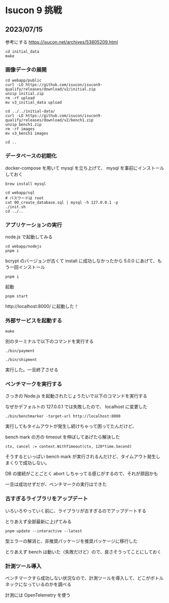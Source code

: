 # Isucon 9 挑戦

## 2023/07/15

参考にする
https://isucon.net/archives/53805209.html

```
cd initial_data
make
```

### 画像データの展開

```
cd webapp/public
curl -LO https://github.com/isucon/isucon9-qualify/releases/download/v2/initial.zip
unzip initial.zip
rm -rf upload
mv v3_initial_data upload

cd ../../initial-data/
curl -LO https://github.com/isucon/isucon9-qualify/releases/download/v2/bench1.zip
unzip bench1.zip
rm -rf images
mv v3_bench1 images

cd ..
```

### データベースの初期化

docker-compose を用いて mysql を立ち上げて、 mysql を事前にインストールしておく

```
brew install mysql
```

```
cd webapp/sql
# パスワードは root
cat 00_create_database.sql | mysql -h 127.0.0.1 -p
./init.sh
cd ../..
```

### アプリケーションの実行

node.js で起動してみる

```
cd webapp/nodejs
pnpm i
```

bcrypt のバージョンが古くて install に成功しなかったから 5.0.0 にあげて、もう一回インストール

```
pnpm i
```

起動

```
pnpm start
```

http://localhost:8000/ に起動した！

### 外部サービスを起動する

```
make
```

別のターミナルで以下のコマンドを実行する

```
./bin/payment
```

```
./bin/shipment
```

実行した。一旦終了させる

### ベンチマークを実行する

さっきの Node.js を起動されたじょうたいで以下のコマンドを実行する

なぜかデフォルトの 127.0.0.1 では失敗したので、 localhost に変更した

```
./bin/benchmarker -target-url http://localhost:8000
```

実行してもタイムアウトが発生し続けちゃって困ってたんだけど、

bench mark の方の timeout を伸ばしてあげたら解決した

```
ctx, cancel := context.WithTimeout(ctx, 120*time.Second)
```

そうするといっぱい bench mark が実行されるんだけど、タイムアウト発生しまくりで成功しない。

DB の接続がことごとく abort しちゃってる感じがするので、それが原因かも

一旦は成功せずだが、ベンチマークの実行はできた

### 古すぎるライブラリをアップデート

いろいろやっていく前に、ライブラリが古すぎるのでアップデートする

とりあえず全部最新に上げてみる

```
pnpm update --interactive --latest
```

型エラーの解消と、非推奨パッケージを推奨パッケージに移行した

とりあえず bench は動いた（失敗だけど）ので、良さそうってことにしておく

### 計測ツール導入

ベンチマークすら成功しない状況なので、計測ツールを導入して、どこがボトルネックになっているのかを調べる

計測には OpenTelemetry を使う

```

```
